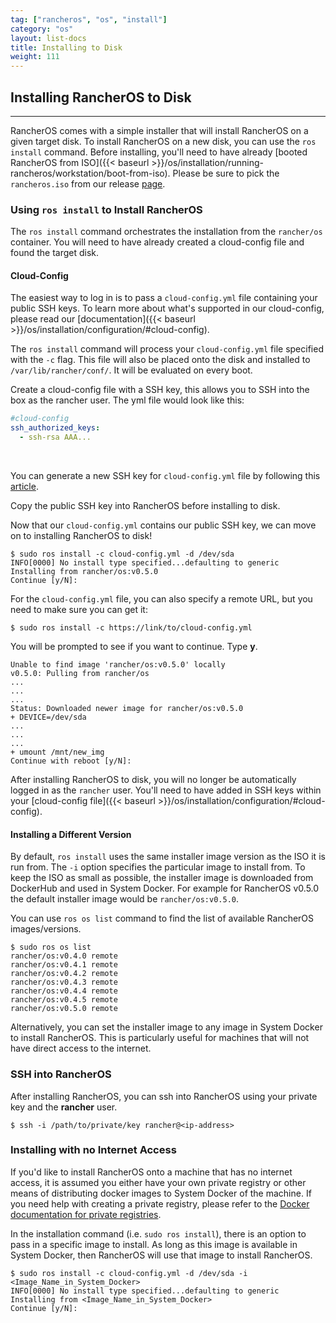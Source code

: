 ```yaml
---
tag: ["rancheros", "os", "install"]
category: "os"
layout: list-docs
title: Installing to Disk
weight: 111
---
```


## Installing RancherOS to Disk
---
RancherOS comes with a simple installer that will install RancherOS on a given target disk. To install RancherOS on a new disk, you can use the `ros install` command. Before installing, you'll need to have already [booted RancherOS from ISO]({{< baseurl >}}/os/installation/running-rancheros/workstation/boot-from-iso). Please be sure to pick the `rancheros.iso` from our release [page](https://github.com/rancher/os/releases).

### Using `ros install` to Install RancherOS

The `ros install` command orchestrates the installation from the `rancher/os` container. You will need to have already created a cloud-config file and found the target disk.

#### Cloud-Config

The easiest way to log in is to pass a `cloud-config.yml` file containing your public SSH keys. To learn more about what's supported in our cloud-config, please read our [documentation]({{< baseurl >}}/os/installation/configuration/#cloud-config).

The `ros install` command will process your `cloud-config.yml` file specified with the `-c` flag. This file will also be placed onto the disk and installed to `/var/lib/rancher/conf/`. It will be evaluated on every boot.

Create a cloud-config file with a SSH key, this allows you to SSH into the box as the rancher user. The yml file would look like this:

```yaml
#cloud-config
ssh_authorized_keys:
  - ssh-rsa AAA...
```

<br>

You can generate a new SSH key for `cloud-config.yml` file by following this [article](https://help.github.com/articles/generating-ssh-keys/).

Copy the public SSH key into RancherOS before installing to disk.

Now that our `cloud-config.yml` contains our public SSH key, we can move on to installing RancherOS to disk!

```
$ sudo ros install -c cloud-config.yml -d /dev/sda
INFO[0000] No install type specified...defaulting to generic
Installing from rancher/os:v0.5.0
Continue [y/N]:
```

For the `cloud-config.yml` file, you can also specify a remote URL, but you need to make sure you can get it:

```
$ sudo ros install -c https://link/to/cloud-config.yml
```

You will be prompted to see if you want to continue. Type **y**.

```
Unable to find image 'rancher/os:v0.5.0' locally
v0.5.0: Pulling from rancher/os
...
...
...
Status: Downloaded newer image for rancher/os:v0.5.0
+ DEVICE=/dev/sda
...
...
...
+ umount /mnt/new_img
Continue with reboot [y/N]:
```

After installing RancherOS to disk, you will no longer be automatically logged in as the `rancher` user. You'll need to have added in SSH keys within your [cloud-config file]({{< baseurl >}}/os/installation/configuration/#cloud-config).

#### Installing a Different Version

By default, `ros install` uses the same installer image version as the ISO it is run from. The `-i` option specifies the particular image to install from. To keep the ISO as small as possible, the installer image is downloaded from DockerHub and used in System Docker. For example for RancherOS v0.5.0 the default installer image would be `rancher/os:v0.5.0`.

You can use `ros os list` command to find the list of available RancherOS images/versions.

```
$ sudo ros os list
rancher/os:v0.4.0 remote
rancher/os:v0.4.1 remote
rancher/os:v0.4.2 remote
rancher/os:v0.4.3 remote
rancher/os:v0.4.4 remote
rancher/os:v0.4.5 remote
rancher/os:v0.5.0 remote
```

Alternatively, you can set the installer image to any image in System Docker to install RancherOS. This is particularly useful for machines that will not have direct access to the internet.

### SSH into RancherOS

After installing RancherOS, you can ssh into RancherOS using your private key and the **rancher** user.

```
$ ssh -i /path/to/private/key rancher@<ip-address>
```

### Installing with no Internet Access

If you'd like to install RancherOS onto a machine that has no internet access, it is assumed you either have your own private registry or other means of distributing docker images to System Docker of the machine. If you need help with creating a private registry, please refer to the [Docker documentation for private registries](https://docs.docker.com/registry/).

In the installation command (i.e. `sudo ros install`), there is an option to pass in a specific image to install. As long as this image is available in System Docker, then RancherOS will use that image to install RancherOS.

```
$ sudo ros install -c cloud-config.yml -d /dev/sda -i <Image_Name_in_System_Docker>
INFO[0000] No install type specified...defaulting to generic
Installing from <Image_Name_in_System_Docker>
Continue [y/N]:
```
